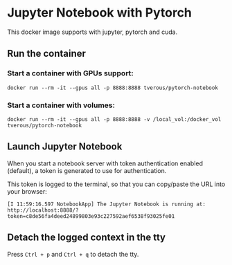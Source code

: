 # Jupyter Notebook with Pytorch

This docker image supports with jupyter, pytorch and cuda.

## Run the container

### Start a container with GPUs support:
```
docker run --rm -it --gpus all -p 8888:8888 tverous/pytorch-notebook
```

### Start a container with volumes:
```
docker run --rm -it --gpus all -p 8888:8888 -v /local_vol:/docker_vol tverous/pytorch-notebook
```

## Launch Jupyter Notebook

When you start a notebook server with token authentication enabled (default), a token is generated to use for authentication. 

This token is logged to the terminal, so that you can copy/paste the URL into your browser:
```
[I 11:59:16.597 NotebookApp] The Jupyter Notebook is running at:
http://localhost:8888/?token=c8de56fa4deed24899803e93c227592aef6538f93025fe01
```

## Detach the logged context in the tty

Press `Ctrl + p` and `Ctrl + q` to detach the tty.
